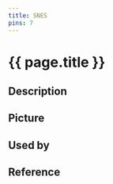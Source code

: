 ```yaml
---
title: SNES
pins: 7
---
```


# {{ page.title }}

## Description

## Picture

## Used by

## Reference
